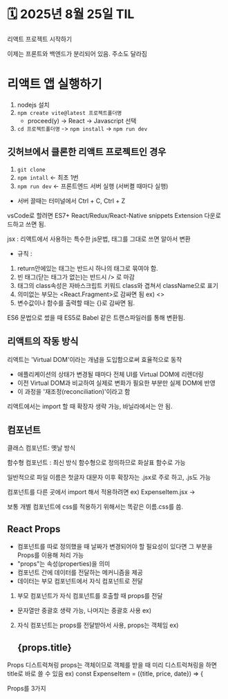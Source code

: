 # 🗓️ 2025년 8월 25일 TIL


리액트 프로젝트 시작하기


이제는 프론트와 백엔드가 분리되어 있음.
주소도 달라짐

# 리액트 앱 실행하기

1. nodejs 설치
2. `npm create vite@latest 프로젝트폴더명`
    - proceed(y) -> React -> Javascript 선택
3. `cd 프로젝트폴더명` -> `npm install` -> `npm run dev`

## 깃허브에서 클론한 리액트 프로젝트인 경우
1. `git clone`
2. `npm intall` <- 최초 1번
3. `npm run dev` <- 프론트엔드 서버 실행 (서버켤 때마다 실행)

- 서버 끌때는 터미널에서 Ctrl + C, Ctrl + Z

vsCode로 할려면 ES7+ React/Redux/React-Native snippets
Extension 다운로드하고 쓰면 됨.



jsx : 리액트에서 사용하는 특수한 js문법, 태그를 그대로 쓰면 알아서 변환
 - 규칙 :
 1. return안에있는 태그는 반드시 하나의 태그로 묶여야 함.
 2. 빈 태그(닫는 태그가 없는)는 반드시 /> 로 마감
 3. 태그의 class속성은 자바스크립트 키워드 class와 겹쳐서 className으로 표기
 4. 의미없는 부모는 <React.Fragment>로 감싸면 됨 ex) <>
 5. 변수값이나 함수를 출력할 때는 {}로 감싸면 됨.


ES6 문법으로 썼을 때 ES5로 Babel 같은 트랜스파일러를 통해 변환됨.


## 리액트의 작동 방식

리액트는 'Virtual DOM'이라는 개념을 도입함으로써 효율적으로 동작
- 애플리케이션의 상태가 변경될 때마다 전체 UI를 Virtual DOM에 리렌더링
- 이전 Virtual DOM과 비교하여 실제로 변화가 필요한 부분만 실제 DOM에 반영
- 이 과정을 '재조정(reconciliation)'이라고 함


리액트에서는 import 할 때 확장자 생략 가능, 바닐라에서는 안 됨.


## 컴포넌트
클래스 컴포넌트: 옛날 방식

함수형 컴포넌트 : 최신 방식
함수형으로 정의하므로 화살표 함수로 가능

일반적으로 파일 이름은 첫글자 대문자 이후 확장자는 .jsx로 주로 하고, .js도 가능

컴포넌트를 다른 곳에서 import 해서 적용하려면
ex) ExpenseItem.jsx -> <ExpenseItem />

보통 개별 컴포넌트에 css를 적용하기 위해서는 똑같은 이름.css를 씀.



## React Props
- 컴포넌트를 따로 정의했을 때 날짜가 변경되어야 할 필요성이 있다면
  그 부분을 Props를 이용해 처리 가능
- "props"는 속성(properties)을 의미
- 컴포넌트 간에 데이터를 전달하는 메커니즘을 제공
- 데이터는 부모 컴포넌트에서 자식 컴포넌트로 전달

1. 부모 컴포넌트가 자식 컴포넌트를 호출할 때 props를 전달
- 문자열만 중괄호 생략 가능, 나머지는 중괄호 사용
ex) <ExpenseItem title='닭강정' price={8000} />

2. 자식 컴포넌트는 props를 전달받아서 사용, props는 객체임
ex) <h2>{props.title}</h2>

Props 디스트럭쳐링
props는 객체이므로 객체를 받을 때 미리 디스트럭쳐링을 하면
title로 바로 쓸 수 있음
ex) const ExpenseItem = ({title, price, date}) => {



Props를 3가지 

